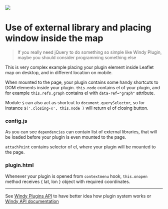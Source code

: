 ![](https://www.windy.com/img/windy-plugins/example05.gif)
# Use of external library and placing window inside the map
> If you really need jQuery to do something so simple like Windy Plugin, maybe
> you should consider programming something else

This is very complex example placing your plugin element inside Leaflet map on desktop, and in different location on mobile.

When mounted to the page, your plugin contains some handy shortcuts to DOM elements inside your plugin. `this.node` contains el of your plugin, and for example `this.refs.graph` contains el with `data-ref="graph"` attribute.

Module `$` can also act as shortcut to `document.querySelector`, so for instance `$('.closing-x', this.node )` will return el of closing button.

### config.js
As you can see `dependencies` can contain list of external libraries, that will be loaded before your plugin is even mounted to the page.

`attachPoint` contains selector of el, where your plugin will be mounted to the page.

### plugin.html
Whenever your plugin is opened from `contextmenu` hook, `this.onopen` method receives { lat, lon } object with required coordinates.

-----------------

See [Windy Plugins API](../../docs/WINDY_PLUGIN.md) to have better idea how plugin system works or [Windy API documentation](../../docs/WINDY_API.md)
